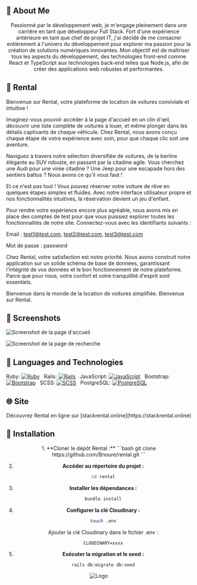 ## 🚀 About Me

<div align="center">
  Passionné par le développement web, je m'engage pleinement dans une carrière en tant que développeur Full Stack. Fort d'une expérience antérieure en tant que chef de projet IT, j'ai décidé de me consacrer entièrement à l'univers du développement pour explorer ma passion pour la création de solutions numériques innovantes. Mon objectif est de maîtriser tous les aspects du développement, des technologies front-end comme React et TypeScript aux technologies back-end telles que Node.js, afin de créer des applications web robustes et performantes.
</div>

## 🚗 Rental


  Bienvenue sur Rental, votre plateforme de location de voitures conviviale et intuitive !


Imaginez-vous pouvoir accéder à la page d'accueil en un clin d'œil, découvrir une liste complète de voitures à louer, et même plonger dans les détails captivants de chaque véhicule. Chez Rental, nous avons conçu chaque étape de votre expérience avec soin, pour que chaque clic soit une aventure.

Naviguez à travers notre sélection diversifiée de voitures, de la berline élégante au SUV robuste, en passant par la citadine agile. Vous cherchez une Audi pour une virée citadine ? Une Jeep pour une escapade hors des sentiers battus ? Nous avons ce qu'il vous faut !

Et ce n'est pas tout ! Vous pouvez réserver votre voiture de rêve en quelques étapes simples et fluides. Avec notre interface utilisateur propre et nos fonctionnalités intuitives, la réservation devient un jeu d'enfant.

Pour rendre votre expérience encore plus agréable, nous avons mis en place des comptes de test pour que vous puissiez explorer toutes les fonctionnalités de notre site. Connectez-vous avec les identifiants suivants : 

Email : test1@test.com, test2@test.com, test3@test.com

Mot de passe : password

Chez Rental, votre satisfaction est notre priorité. Nous avons construit notre application sur un solide schéma de base de données, garantissant l'intégrité de vos données et le bon fonctionnement de notre plateforme. Parce que pour nous, votre confort et votre tranquillité d'esprit sont essentiels.

Bienvenue dans le monde de la location de voitures simplifiée. Bienvenue sur Rental.

## 📸 Screenshots


  ![Screenshot de la page d'accueil](https://res.cloudinary.com/dgmantli3/image/upload/v1712155387/github/Rentallog_mwul2k.png)

  ![Screenshot de la page de recherche](https://res.cloudinary.com/dgmantli3/image/upload/v1712155385/github/Search_spkcy6.png)


## 🔧 Languages and Technologies


  Ruby: [![Ruby](https://img.shields.io/badge/Ruby-3.1-red.svg)](https://www.ruby-lang.org/en/) &nbsp; Rails: [![Rails](https://img.shields.io/badge/Rails-7.1.0-brightgreen.svg)](https://rubyonrails.org/) &nbsp; JavaScript: [![JavaScript](https://img.shields.io/badge/JavaScript-ES6-yellow.svg)](https://developer.mozilla.org/en-US/docs/Web/JavaScript) &nbsp; Bootstrap: [![Bootstrap](https://img.shields.io/badge/Bootstrap-5.3.0-blueviolet.svg)](https://getbootstrap.com/) &nbsp; SCSS: [![SCSS](https://img.shields.io/badge/SCSS-Latest-orange.svg)](https://sass-lang.com/) &nbsp; PostgreSQL: [![PostgreSQL](https://img.shields.io/badge/PostgreSQL-13.5-blue.svg)](https://www.postgresql.org/)


## 🌐 Site

<div align="center">
  Découvrez Rental en ligne sur [stackrental.online](https://stackrental.online)
</div>

## 🔧 Installation

<div align="center">
  1. **Cloner le dépôt Rental :**
     ```bash
     git clone https://github.com/Bnoure/rental.git
     ```

  2. **Accéder au répertoire du projet :**
     ```bash
     cd rental
     ```

  3. **Installer les dépendances :**
     ```bash
     bundle install
     ```

  4. **Configurer la clé Cloudinary :**
     ```bash
     touch .env
     ```
     Ajouter la clé Cloudinary dans le fichier .env :
     ```
     CLOUDINARY=xxxx
     ```

  5. **Exécuter la migration et le seed :**
     ```bash
     rails db:migrate db:seed
     ```



  ![Logo](https://res.cloudinary.com/dgmantli3/image/upload/v1712156359/github/Rental-removebg-preview_a2cnel.png)

